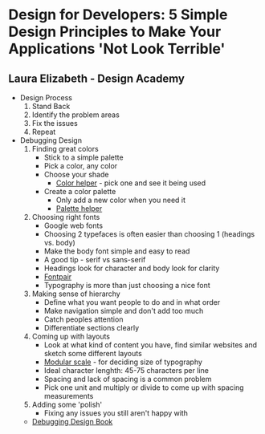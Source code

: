 # Design for Developers: 5 Simple Design Principles to Make Your Applications 'Not Look Terrible'
## Laura Elizabeth - Design Academy
  - Design Process
    1. Stand Back
    2. Identify the problem areas
    3. Fix the issues
    4. Repeat
  - Debugging Design
    1. Finding great colors
        - Stick to a simple palette
        - Pick a color, any color
        - Choose your shade
            - [Color helper](http://dribble.com/colors) - pick one and see it being used
        - Create a color palette
            - Only add a new color when you need it
            - [Palette helper](http://paletton.com)
    2. Choosing right fonts
        - Google web fonts
        - Choosing 2 typefaces is often easier than choosing 1 (headings vs. body)
        - Make the body font simple and easy to read
        - A good tip - serif vs sans-serif
        - Headings look for character and body look for clarity
        - [Fontpair](http://fontpair.co)
        - Typography is more than just choosing a nice font
    3. Making sense of hierarchy
        - Define what you want people to do and in what order
        - Make navigation simple and don't add too much
        - Catch peoples attention
        - Differentiate sections clearly
    4. Coming up with layouts
        - Look at what kind of content you have, find similar websites and sketch some different layouts
        - [Modular scale](http://type-scale.com) - for deciding size of typography
        - Ideal character lenghth: 45-75 characters per line
        - Spacing and lack of spacing is a common problem
        - Pick one unit and multiply or divide to come up with spacing measurements
    5. Adding some 'polish'
        - Fixing any issues you still aren't happy with
    - [Debugging Design Book](http://debuggingdesign.co)
